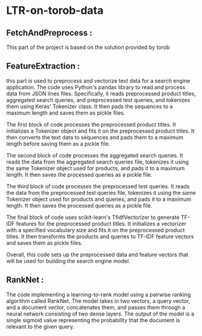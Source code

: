# LTR-on-torob-data
## FetchAndPreprocess : 
This part of the project is based on the solution provided by torob
## FeatureExtraction : 
this part is used to preprocess and vectorize text data for a search engine application. The code uses Python's pandas library to read and process data from JSON lines files. Specifically, it reads preprocessed product titles, aggregated search queries, and preprocessed test queries, and tokenizes them using Keras' Tokenizer class. It then pads the sequences to a maximum length and saves them as pickle files.

The first block of code processes the preprocessed product titles. It initializes a Tokenizer object and fits it on the preprocessed product titles. It then converts the text data to sequences and pads them to a maximum length before saving them as a pickle file.

The second block of code processes the aggregated search queries. It reads the data from the aggregated search queries file, tokenizes it using the same Tokenizer object used for products, and pads it to a maximum length. It then saves the processed queries as a pickle file.

The third block of code processes the preprocessed test queries. It reads the data from the preprocessed test queries file, tokenizes it using the same Tokenizer object used for products and queries, and pads it to a maximum length. It then saves the processed queries as a pickle file.

The final block of code uses scikit-learn's TfidfVectorizer to generate TF-IDF features for the preprocessed product titles. It initializes a vectorizer with a specified vocabulary size and fits it on the preprocessed product titles. It then transforms the products and queries to TF-IDF feature vectors and saves them as pickle files.

Overall, this code sets up the preprocessed data and feature vectors that will be used for building the search engine model.

## RankNet : 
The code implementing a learning-to-rank model using a pairwise ranking algorithm called RankNet. The model takes in two vectors, a query vector, and a document vector, concatenates them, and passes them through a neural network consisting of two dense layers. The output of the model is a single sigmoid value representing the probability that the document is relevant to the given query.
